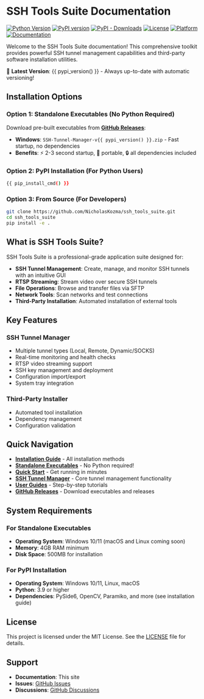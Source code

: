 # SSH Tools Suite Documentation

[![Python Version](https://img.shields.io/badge/python-3.9+-blue.svg)](https://python.org)
[![PyPI version](https://img.shields.io/pypi/v/ssh-tools-suite.svg)](https://pypi.org/project/ssh-tools-suite/)
[![PyPI - Downloads](https://img.shields.io/pypi/dm/ssh-tools-suite)](https://pypi.org/project/ssh-tools-suite/)
[![License](https://img.shields.io/badge/license-MIT-green.svg)](https://github.com/NicholasKozma/ssh_tools_suite/blob/main/LICENSE)
[![Platform](https://img.shields.io/badge/platform-Windows%20%7C%20Linux%20%7C%20macOS-lightgrey.svg)](https://github.com/NicholasKozma/ssh_tools_suite)
[![Documentation](https://img.shields.io/badge/docs-MkDocs-blue.svg)](https://nicholaskozma.github.io/ssh_tools_suite/)

Welcome to the SSH Tools Suite documentation! This comprehensive toolkit provides powerful SSH tunnel management capabilities and third-party software installation utilities. 

🚀 **Latest Version**: {{ pypi_version() }} - Always up-to-date with automatic versioning!

## Installation Options

### Option 1: Standalone Executables (No Python Required)
Download pre-built executables from [**GitHub Releases**](https://github.com/NicholasKozma/ssh_tools_suite/releases):

- **Windows**: `SSH-Tunnel-Manager-v{{ pypi_version() }}.zip` - Fast startup, no dependencies
- **Benefits**: ⚡ 2-3 second startup, 🚀 portable, 🔒 all dependencies included

### Option 2: PyPI Installation (For Python Users)
```bash
{{ pip_install_cmd() }}
```

### Option 3: From Source (For Developers)
```bash
git clone https://github.com/NicholasKozma/ssh_tools_suite.git
cd ssh_tools_suite
pip install -e .
```

## What is SSH Tools Suite?

SSH Tools Suite is a professional-grade application suite designed for:

- **SSH Tunnel Management**: Create, manage, and monitor SSH tunnels with an intuitive GUI
- **RTSP Streaming**: Stream video over secure SSH tunnels
- **File Operations**: Browse and transfer files via SFTP
- **Network Tools**: Scan networks and test connections
- **Third-Party Installation**: Automated installation of external tools

## Key Features

### SSH Tunnel Manager
- Multiple tunnel types (Local, Remote, Dynamic/SOCKS)
- Real-time monitoring and health checks
- RTSP video streaming support
- SSH key management and deployment
- Configuration import/export
- System tray integration

### Third-Party Installer
- Automated tool installation
- Dependency management
- Configuration validation

## Quick Navigation

- **[Installation Guide](getting-started/installation.md)** - All installation methods
- **[Standalone Executables](getting-started/executable-installation.md)** - No Python required!
- **[Quick Start](getting-started/quick-start.md)** - Get running in minutes
- **[SSH Tunnel Manager](ssh-tunnel-manager/overview.md)** - Core tunnel management functionality
- **[User Guides](guides/creating-tunnels.md)** - Step-by-step tutorials
- **[GitHub Releases](https://github.com/NicholasKozma/ssh_tools_suite/releases)** - Download executables and releases

## System Requirements

### For Standalone Executables
- **Operating System**: Windows 10/11 (macOS and Linux coming soon)
- **Memory**: 4GB RAM minimum
- **Disk Space**: 500MB for installation

### For PyPI Installation  
- **Operating System**: Windows 10/11, Linux, macOS
- **Python**: 3.9 or higher
- **Dependencies**: PySide6, OpenCV, Paramiko, and more (see installation guide)

## License

This project is licensed under the MIT License. See the [LICENSE](https://github.com/NicholasKozma/ssh_tools_suite/blob/main/LICENSE) file for details.

## Support

- **Documentation**: This site
- **Issues**: [GitHub Issues](https://github.com/NicholasKozma/ssh_tools_suite/issues)
- **Discussions**: [GitHub Discussions](https://github.com/NicholasKozma/ssh_tools_suite/discussions)
